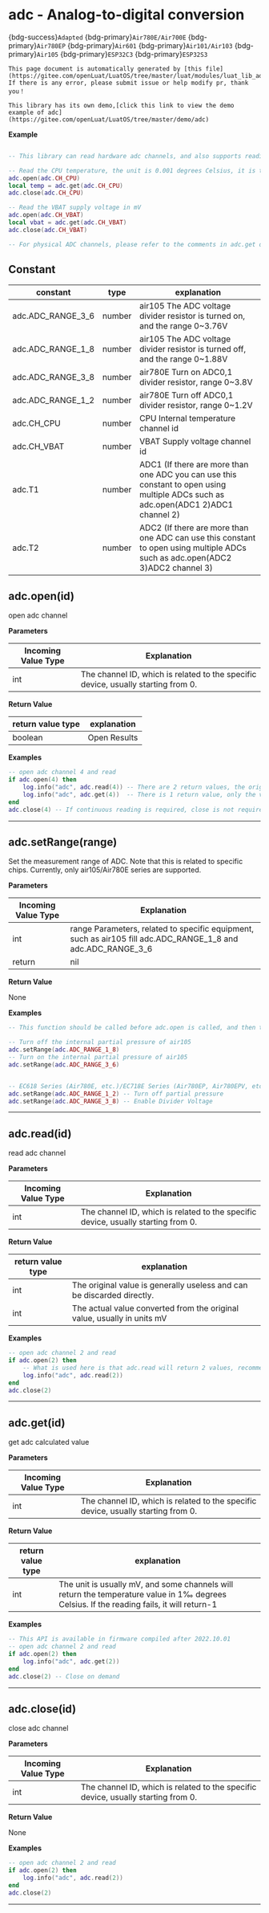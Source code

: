 # adc - Analog-to-digital conversion

{bdg-success}`Adapted` {bdg-primary}`Air780E/Air700E` {bdg-primary}`Air780EP` {bdg-primary}`Air601` {bdg-primary}`Air101/Air103` {bdg-primary}`Air105` {bdg-primary}`ESP32C3` {bdg-primary}`ESP32S3`

```{note}
This page document is automatically generated by [this file](https://gitee.com/openLuat/LuatOS/tree/master/luat/modules/luat_lib_adc.c). If there is any error, please submit issue or help modify pr, thank you！
```

```{tip}
This library has its own demo,[click this link to view the demo example of adc](https://gitee.com/openLuat/LuatOS/tree/master/demo/adc)
```

**Example**

```lua

-- This library can read hardware adc channels, and also supports reading CPU temperature and VBAT power supply (if supported by the module)

-- Read the CPU temperature, the unit is 0.001 degrees Celsius, it is the internal temperature, not the ambient temperature
adc.open(adc.CH_CPU)
local temp = adc.get(adc.CH_CPU)
adc.close(adc.CH_CPU)

-- Read the VBAT supply voltage in mV
adc.open(adc.CH_VBAT)
local vbat = adc.get(adc.CH_VBAT)
adc.close(adc.CH_VBAT)

-- For physical ADC channels, please refer to the comments in adc.get or adc.read

```

## Constant

|constant | type | explanation|
|-|-|-|
|adc.ADC_RANGE_3_6|number|air105 The ADC voltage divider resistor is turned on, and the range 0~3.76V|
|adc.ADC_RANGE_1_8|number|air105 The ADC voltage divider resistor is turned off, and the range 0~1.88V|
|adc.ADC_RANGE_3_8|number|air780E Turn on ADC0,1 divider resistor, range 0~3.8V|
|adc.ADC_RANGE_1_2|number|air780E Turn off ADC0,1 divider resistor, range 0~1.2V|
|adc.CH_CPU|number|CPU Internal temperature channel id|
|adc.CH_VBAT|number|VBAT Supply voltage channel id|
|adc.T1|number|ADC1 (If there are more than one ADC you can use this constant to open using multiple ADCs such as adc.open(ADC1 2)ADC1 channel 2)|
|adc.T2|number|ADC2 (If there are more than one ADC can use this constant to open using multiple ADCs such as adc.open(ADC2 3)ADC2 channel 3)|


## adc.open(id)



open adc channel

**Parameters**

|Incoming Value Type | Explanation|
|-|-|
|int|The channel ID, which is related to the specific device, usually starting from 0.|

**Return Value**

|return value type | explanation|
|-|-|
|boolean|Open Results|

**Examples**

```lua
-- open adc channel 4 and read
if adc.open(4) then
    log.info("adc", adc.read(4)) -- There are 2 return values, the original value and the calculated value, usually only the latter is needed.
    log.info("adc", adc.get(4))  -- There is 1 return value, only the value is calculated.
end
adc.close(4) -- If continuous reading is required, close is not required and the power consumption will be higher..

```

---

## adc.setRange(range)



Set the measurement range of ADC. Note that this is related to specific chips. Currently, only air105/Air780E series are supported.

**Parameters**

|Incoming Value Type | Explanation|
|-|-|
|int|range Parameters, related to specific equipment, such as air105 fill adc.ADC_RANGE_1_8 and adc.ADC_RANGE_3_6|
|return|nil|

**Return Value**

None

**Examples**

```lua
-- This function should be called before adc.open is called, and then the call is invalid.!!!

-- Turn off the internal partial pressure of air105
adc.setRange(adc.ADC_RANGE_1_8)
-- Turn on the internal partial pressure of air105
adc.setRange(adc.ADC_RANGE_3_6)


-- EC618 Series (Air780E, etc.)/EC718E Series (Air780EP, Air780EPV, etc.) supports the following 2 types
adc.setRange(adc.ADC_RANGE_1_2) -- Turn off partial pressure
adc.setRange(adc.ADC_RANGE_3_8) -- Enable Divider Voltage

```

---

## adc.read(id)



read adc channel

**Parameters**

|Incoming Value Type | Explanation|
|-|-|
|int|The channel ID, which is related to the specific device, usually starting from 0.|

**Return Value**

|return value type | explanation|
|-|-|
|int|The original value is generally useless and can be discarded directly.|
|int|The actual value converted from the original value, usually in units mV|

**Examples**

```lua
-- open adc channel 2 and read
if adc.open(2) then
    -- What is used here is that adc.read will return 2 values, recommend go through the adc.get function and directly take the actual value.
    log.info("adc", adc.read(2))
end
adc.close(2)

```

---

## adc.get(id)



get adc calculated value

**Parameters**

|Incoming Value Type | Explanation|
|-|-|
|int|The channel ID, which is related to the specific device, usually starting from 0.|

**Return Value**

|return value type | explanation|
|-|-|
|int|The unit is usually mV, and some channels will return the temperature value in 1‰ degrees Celsius. If the reading fails, it will return-1|

**Examples**

```lua
-- This API is available in firmware compiled after 2022.10.01
-- open adc channel 2 and read
if adc.open(2) then
    log.info("adc", adc.get(2))
end
adc.close(2) -- Close on demand

```

---

## adc.close(id)



close adc channel

**Parameters**

|Incoming Value Type | Explanation|
|-|-|
|int|The channel ID, which is related to the specific device, usually starting from 0.|

**Return Value**

None

**Examples**

```lua
-- open adc channel 2 and read
if adc.open(2) then
    log.info("adc", adc.read(2))
end
adc.close(2)

```

---

